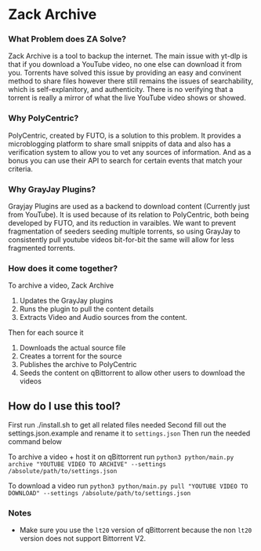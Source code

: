 # Zack Archive
### What Problem does ZA Solve?
Zack Archive is a tool to backup the internet. The main issue with yt-dlp is that if you download a YouTube video, no one else can download it from you. Torrents have solved this issue by providing an easy and convinent method to share files however there still remains the issues of searchability, which is self-explanitory, and authenticity. There is no verifying that a torrent is really a mirror of what the live YouTube video shows or showed. 

### Why PolyCentric?
PolyCentric, created by FUTO, is a solution to this problem. It provides a microblogging platform to share small snippits of data and also has a verification system to allow you to vet any sources of information. And as a bonus you can use their API to search for certain events that match your criteria. 

### Why GrayJay Plugins?
Grayjay Plugins are used as a backend to download content (Currently just from YouTube). It is used because of its relation to PolyCentric, both being developed by FUTO, and its reduction in varaibles. We want to prevent fragmentation of seeders seeding multiple torrents, so using GrayJay to consistently pull youtube videos bit-for-bit the same will allow for less fragmented torrents.

### How does it come together?
To archive a video, Zack Archive
1. Updates the GrayJay plugins
2. Runs the plugin to pull the content details
3. Extracts Video and Audio sources from the content.

Then for each source it
1. Downloads the actual source file
2. Creates a torrent for the source
3. Publishes the archive to PolyCentric
4. Seeds the content on qBittorrent to allow other users to download the videos


## How do I use this tool?
First run ./install.sh to get all related files needed
Second fill out the settings.json.example and rename it to `settings.json`
Then run the needed command below

To archive a video + host it on qBittorrent run `python3 python/main.py archive "YOUTUBE VIDEO TO ARCHIVE" --settings /absolute/path/to/settings.json`

To download a video run `python3 python/main.py pull "YOUTUBE VIDEO TO DOWNLOAD" --settings /absolute/path/to/settings.json`

### Notes

- Make sure you use the `lt20` version of qBittorrent because the non `lt20` version does not support Bittorrent V2. 
